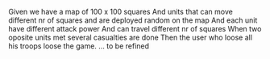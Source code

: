 Given we have a map  of 100 x 100 squares
And units that can move different nr of squares and are deployed random on the map
And each unit have different attack power
And can travel different nr of squares
When two oposite units met several casualties are done
Then the user who loose all his troops loose the game.
...  to be refined

